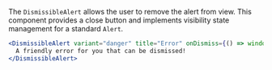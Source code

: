 The `DismissibleAlert` allows the user to remove the alert from view. This component provides a close button and implements visibility state management for a standard `Alert`.

```jsx
<DismissibleAlert variant="danger" title="Error" onDismiss={() => window.alert('Dismissed!')}>
  A friendly error for you that can be dismissed!
</DismissibleAlert>
```
